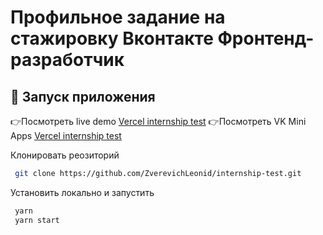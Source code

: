 # Профильное задание на стажировку Вконтакте Фронтенд-разработчик

## 🚀 Запуск приложения

👉Посмотреть live demo <a href='https://internship-test-5ar8.vercel.app/'>Vercel internship test</a>
👉Посмотреть VK Mini Apps <a href='https://vk.com/app51874866_492887107?ref=snippet_im/'>Vercel internship test</a>

Клонировать реозиторий

```sh
 git clone https://github.com/ZverevichLeonid/internship-test.git
```
Установить локально и запустить 

```sh
 yarn 
 yarn start
```

